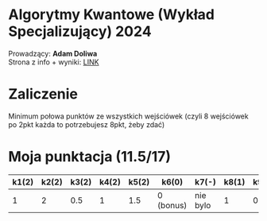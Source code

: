 # Algorytmy Kwantowe (Wykład Specjalizujący) 2024
Prowadzący: **Adam Doliwa**  
Strona z info + wyniki: [LINK](http://wmii.uwm.edu.pl/~doliwa/QA-I-2024.html)
# Zaliczenie  
Minimum połowa punktów ze wszystkich wejściówek (czyli 8 wejściówek po 2pkt każda to potrzebujesz 8pkt, żeby zdać)  
# Moja punktacja  (11.5/17)
| k1(2) | k2(2) | k3(2)  | k4(2) | k5(2)  | k6(0) | k7(-) | k8(1)  | k9(2) | k10(2) | k11(2) |
|----|----|-----|----|-----|----|----|-----|----|-----|-----|
| 1  | 2  | 0.5 | 1  | 1.5 | 0 (bonus) |  nie bylo |  1  |  0.5 |  2  |  2  |
